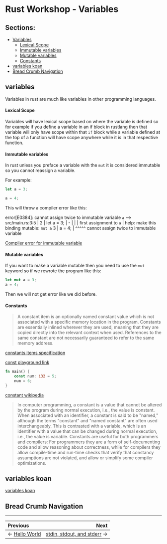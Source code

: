 # Rust Workshop - Variables

## Sections:

* [Variables](#variables)
    * [Lexical Scope](#lexical-scope)
    * [Immutable variables](#mutable-variables)
    * [Mutable variables](#mutable-variables)
    * [Constants](#constants)
* [variables koan](#variables-koan)
* [Bread Crumb Navigation](#bread-crumb-navigation)

## variables 

Variables in rust are much like variables in other programming languages.

#### Lexical Scope

Variables will have lexical scope based on where the variable is defined so for example if you define a variable in an if block in rustlang then that variable will only have scope within that `if` block while a variable defined at the top of a function will have scope anywhere while it is in that respective function.

#### Immutable variables 

In rust unless you preface a variable with the `mut` it is considered immutable so you cannot reassign a variable.

For example:

```rust
let a = 3;

a = 4;
```

This will throw a compiler error like this:

error[E0384]: cannot assign twice to immutable variable `a`
 --> src/main.rs:3:5
  |
2 |     let a = 3;
  |         -
  |         |
  |         first assignment to `a`
  |         help: make this binding mutable: `mut a`
3 |     a = 4;
  |     ^^^^^ cannot assign twice to immutable variable

[Compiler error for immutable variable](https://play.rust-lang.org/?version=stable&mode=debug&edition=2018&gist=3c14f565c306ce93eb86876c1b1e31e5)

#### Mutable variables

If you want to make a variable mutable then you need to use the `mut` keyword so if we rewrote the program like this:

```rust
let mut a = 3;
a = 4;
```

Then we will not get error like we did before.

#### Constants

> A constant item is an optionally named constant value which is not associated with a specific memory location in the program. Constants are essentially inlined wherever they are used, meaning that they are copied directly into the relevant context when used. References to the same constant are not necessarily guaranteed to refer to the same memory address.

[constants items specification](https://doc.rust-lang.org/reference/items/constant-items.html)

[const playground link](https://play.rust-lang.org/?version=stable&mode=debug&edition=2018&gist=40b213461f7448931e9ec9429b651993)

```rust
fn main() {
    const num: i32 = 5;
    num = 6;
}
```

[constant wikipedia](https://en.wikipedia.org/wiki/Constant_%28computer_programming%29)

> In computer programming, a constant is a value that cannot be altered by the program during normal execution, i.e., the value is constant. When associated with an identifier, a constant is said to be "named," although the terms "constant" and "named constant" are often used interchangeably. This is contrasted with a variable, which is an identifier with a value that can be changed during normal execution, i.e., the value is variable. Constants are useful for both programmers and compilers: For programmers they are a form of self-documenting code and allow reasoning about correctness, while for compilers they allow compile-time and run-time checks that verify that constancy assumptions are not violated, and allow or simplify some compiler optimizations.

## variables koan

[variables koan](../koans/src/variables.rs)

## Bread Crumb Navigation
_________________________

Previous | Next
:------- | ---:
← [Hello World](./hello_world.md) | [stdin, stdout, and stderr](./stdin-stdout-stderr.md) →
